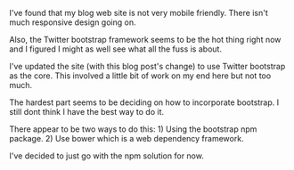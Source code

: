 I've found that my blog web site is not very mobile friendly.  There isn't much responsive design going on.

Also, the Twitter bootstrap framework seems to be the hot thing right now and I figured I might as well see what all the fuss is about.

I've updated the site (with this blog post's change) to use Twitter bootstrap as the core.  This involved a little bit of work on my end here but not too much.

The hardest part seems to be deciding on how to incorporate bootstrap.  I still dont think I have the best way to do it.

There appear to be two ways to do this: 1) Using the bootstrap npm package. 2) Use bower which is a web dependency framework.

I've decided to just go with the npm solution for now.
